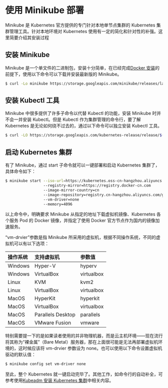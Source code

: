 # 使用 Minikube 部署

Minikube 是 Kubernetes 官方提供的专门针对本地单节点集群的 Kubernetes 集群管理工具。针对本地环境对 Kubernetes 使用有一定的简化和针对性的补强。这里简要介绍其安装过程

## 安装 Minikube

Minikube 是一个单文件的二进制包，安装十分简单，在已经完成[Docker 安装](../setup-docker.md)的前提下，使用以下命令可以下载并安装最新版的 Minikube。

```bash
$ curl -Lo minikube https://storage.googleapis.com/minikube/releases/latest/minikube-linux-amd64 && chmod +x minikube && sudo mv minikube /usr/local/bin/
```

## 安装 Kubectl 工具

Minikube 中很多提供了许多子命令以代替 Kubectl 的功能，安装 Minikube 时并不会一并安装 Kubectl。但是 Kubectl 作为集群管理的命令行，要了解 Kubernetes 是无论如何绕不过去的，通过以下命令可以独立安装 Kubectl 工具。

```bash
$ curl -LO https://storage.googleapis.com/kubernetes-release/release/$(curl -s https://storage.googleapis.com/kubernetes-release/release/stable.txt)/bin/linux/amd64/kubectl && chmod +x kubectl && sudo mv kubectl /usr/local/bin/
```

## 启动 Kubernetes 集群

有了 Minikube，通过 start 子命令就可以一键部署和启动 Kubernetes 集群了，具体命令如下：

```bash
$ minikube start --iso-url=https://kubernetes.oss-cn-hangzhou.aliyuncs.com/minikube/iso/minikube-v1.6.0.iso
                 --registry-mirror=https://registry.docker-cn.com
                 --image-mirror-country=cn
                 --image-repository=registry.cn-hangzhou.aliyuncs.com/google_containers
                 --vm-driver=none
                 --memory=4096
```

以上命令中，明确要求 Minikube 从指定的地址下载虚拟机镜像、Kubernetes 各个服务 Pod 的 Docker 镜像，并指定了使用 Docker 官方节点作为国内的镜像加速服务。

“vm-drvier”参数是指 Minikube 所采用的虚拟机，根据不同操作系统，不同的虚拟机可以有以下选项：

| 操作系统 | 支持虚拟机        | 参数值     |
| :------- | :---------------- | :--------- |
| Windows  | Hyper-V           | hyperv     |
| Windows  | VirtualBox        | virtualbox |
| Linux    | KVM               | kvm2       |
| Linux    | VirtualBox        | virtualbox |
| MacOS    | HyperKit          | hyperkit   |
| MacOS    | VirtualBox        | virtualbox |
| MacOS    | Parallels Desktop | parallels  |
| MacOS    | VMware Fusion     | vmware     |

特别需要提一下的是如果读者使用的并非物理机器，而是云主机环境——现在流行将其称为“裸金属”（Bare Metal）服务器，那在上面很可能是无法再部署虚拟机环境的，这时候应该将 vm-drvier 参数设为 none。也可以使用以下命令设置虚拟机驱动的默认值：

```bash
$ minikube config set vm-driver none
```

至此，整个 Kubernetes 就一键启动完毕了。其他工作，如命令行的自动补全，可参考使用[Kubeadm 安装 Kubernetes 集群](setup-kubeadm.md)中相关内容。
